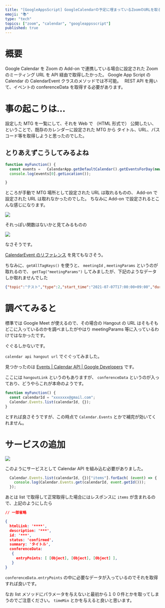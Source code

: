 ```yaml
---
title: "[GoogleAppsScript] GoogleCalendarの予定に埋まっているZoomのURLを取る方法"
emoji: "📚"
type: "tech"
topics: ["zoom", "calendar", "googleappsscript"]
published: true
---
```


# 概要

Google Calendar を Zoom の Add-on で連携している場合に設定された Zoom のミーティング  URL を API 経由で取得したかった。
Google App Script の Calendar の CalendarEvent クラスのメソッドでは不可能。　
REST API を用いて、イベントの conferenceData を取得する必要があります。

# 事の起こりは...

設定した MTG を一覧にして、それを Web で （HTML 形式で） 公開したい、ということで、既存のカレンダーに設定された MTG から タイトル、URL、パスコード等を取得しようと思ったのでした。

## とりあえずこうしてみるよね

```javascript
function myFunction() {
  const events =   CalendarApp.getDefaultCalendar().getEventsForDay(new Date());
  console.log(events[0].getLocation());

}
```

ところが手動で MTG 場所として設定された URL は取れるものの、 Add-on で設定された URL は取れなかったのでした。
ちなみに Add-on で設定されるとこんな感じになります。

![](https://storage.googleapis.com/zenn-user-upload/5f9f07976788fd8c4597ca80.png)

それっぽい関数はないかと見てみるものの

![](https://storage.googleapis.com/zenn-user-upload/b194acab5f979f34e49d3bf0.png)

なさそうです。

[CalendarEvent のリファレンス](https://developers.google.com/apps-script/reference/calendar/calendar-event) を見てもなさそう。

ちなみに、`getAllTagKeys()` を使うと、 `meetingId` , `meetingParams` というのが取れるので、 `getTag("meetingParams")` してみましたが、下記のようなデータしか取れませんでした

```json
{"topic":"テスト","type":2,"start_time":"2021-07-07T17:00:00+09:00","duration":30,"timezone":"Asia/Tokyo"}
```

# 調べてみると

標準では Google Meet が使えるので、その場合の Hangout の URL はそもそもどこに入っているのかを調べましたがやはり meetingParams 等に入っているわけではなかったです。

ぐぐるしかないです。

`calendar api hangout url` でぐぐってみました。

見つかったのは [Events | Calendar API | Google Developers](https://developers.google.com/calendar/api/v3/reference/events) です。

ここには `hangoutLink` というのもありますが、 `conferenceData` というのが入っており、どうやらこれが本命のようです。

```javascript
function myFunction() {
  const calendarId = "xxxxxxx@gmail.com";
  Calendar.Events.list(calendarId, {});
}
```

とすれば良さそうですが、この時点で `Calendar.Events` とかで補完が効いてくれません。

# サービスの追加

![](https://storage.googleapis.com/zenn-user-upload/79d6e1107ae0fc0d8885a66e.png)

このようにサービスとして Calendar API を組み込む必要がありました。

```javascript
  Calendar.Events.list(calendarId, {})["items"].forEach( (event) => {
    console.log(Calendar.Events.get(calendarId, event.getId()));
  });
```

あとは list で取得して正常取得した場合にはレスポンスに `items` が含まれるので、上記のようにしたら

```json
// 一部省略

{ 
  htmlLink: '****',
  description: '***',
  id: '***',
  status: 'confirmed',
  summary: 'タイトル',
  conferenceData: 
   {
     entryPoints: [ [Object], [Object], [Object] ],
   }
}
```

`conferenceData.entryPoints` の中に必要なデータが入っているのでそれを取得すれば良いです。

なお list メソッドにパラメータを与えないと最初から１００件とかを取ってしまうのでご注意ください。
`timeMin` とかを与えると良いと思います。
